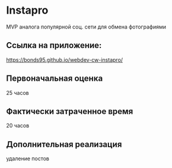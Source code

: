 # Instapro

MVP аналога популярной соц. сети для обмена фотографиями

## Ссылка на приложение:

https://bonds95.github.io/webdev-cw-instapro/

## Первоначальная оценка

25 часов

## Фактически затраченное время

20 часов

## Дополнительная реализация

удаление постов